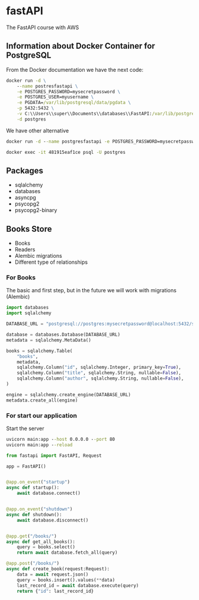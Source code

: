 # fastAPI
The FastAPI course with AWS

## Information about Docker Container for PostgreSQL

From the Docker documentation we have the next code:

```cmd
docker run -d \
	--name postresfastapi \
	-e POSTGRES_PASSWORD=mysecretpassword \
	-e POSTGRES_USER=myusername \
	-e PGDATA=/var/lib/postgresql/data/pgdata \
	-p 5432:5432 \
	-v C:\\Users\\super\\Documents\\databases\\FastAPI:/var/lib/postgresql/data \
	-d postgres
```

We have other alternative

```cmd
docker run -d --name postgresfastapi -e POSTGRES_PASSWORD=mysecretpassword -e POSTGRES_USER=postgres -e PGDATA=/var/lib/postgresql/data/pgdata -p 5432:5432 -v C:\\Users\\super\\Documents\\database\\fastapidatabase:/var/lib/postgresql/data -d postgres
```

```cmd 
docker exec -it 481915eaf1ce psql -U postgres
```

## Packages

* sqlalchemy
* databases
* asyncpg
* psycopg2
* psycopg2-binary

## Books Store

* Books
* Readers
* Alembic migrations
* Different type of relationships

### For Books

The basic and first step, but in the future we will work with migrations (Alembic)

```python
import databases
import sqlalchemy

DATABASE_URL = "postgresql://postgres:mysecretpassword@localhost:5432/store"

database = databases.Database(DATABASE_URL)
metadata = sqlalchemy.MetaData()

books = sqlalchemy.Table(
    "books",
    metadata,
    sqlalchemy.Column("id", sqlalchemy.Integer, primary_key=True),
    sqlalchemy.Column("title", sqlalchemy.String, nullable=False),
    sqlalchemy.Column("author", sqlalchemy.String, nullable=False),
)

engine = sqlalchemy.create_engine(DATABASE_URL)
metadata.create_all(engine)
```

### For start our application

Start the server 

```cmd
uvicorn main:app --host 0.0.0.0 --port 80
uvicorn main:app --reload
```

```python
from fastapi import FastAPI, Request

app = FastAPI()


@app.on_event("startup")
async def startup():
    await database.connect()


@app.on_event("shutdown")
async def shutdown():
    await database.disconnect()


@app.get("/books/")
async def get_all_books():
    query = books.select()
    return await database.fetch_all(query)

@app.post("/books/")
async def create_book(request:Request):
    data = await request.json()
    query = books.insert().values(**data)
    last_record_id = await database.execute(query)
    return {"id": last_record_id}
```